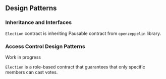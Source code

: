 ## Design Patterns

### Inheritance and Interfaces
`Election` contract is inheriting Pausable contract from `openzeppelin` library.

### Access Control Design Patterns
Work in progress

`Election` is a role-based contract that guarantees that only specific members can cast votes.

